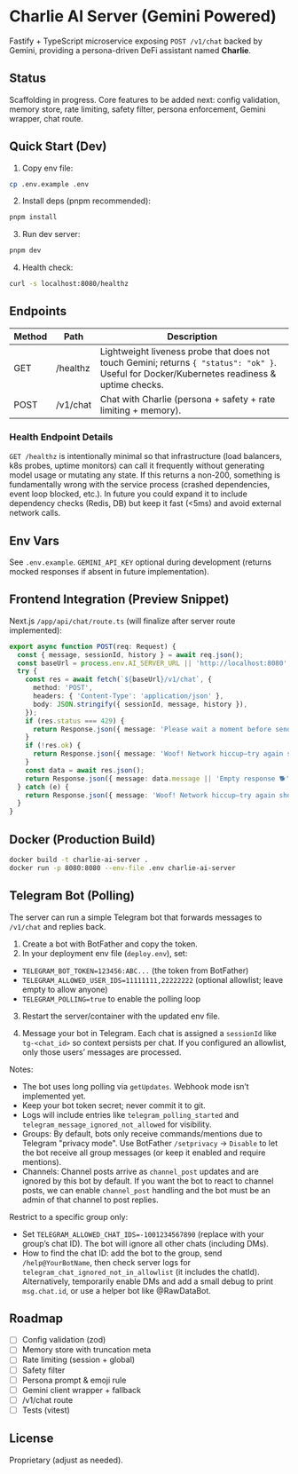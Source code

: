 # Charlie AI Server (Gemini Powered)

Fastify + TypeScript microservice exposing `POST /v1/chat` backed by Gemini, providing a persona-driven DeFi assistant named **Charlie**.

## Status
Scaffolding in progress. Core features to be added next: config validation, memory store, rate limiting, safety filter, persona enforcement, Gemini wrapper, chat route.

## Quick Start (Dev)

1. Copy env file:
```bash
cp .env.example .env
```
2. Install deps (pnpm recommended):
```bash
pnpm install
```
3. Run dev server:
```bash
pnpm dev
```
4. Health check:
```bash
curl -s localhost:8080/healthz
```

## Endpoints
| Method | Path      | Description |
|--------|-----------|-------------|
| GET    | /healthz  | Lightweight liveness probe that does not touch Gemini; returns `{ "status": "ok" }`. Useful for Docker/Kubernetes readiness & uptime checks. |
| POST   | /v1/chat  | Chat with Charlie (persona + safety + rate limiting + memory). |

### Health Endpoint Details
`GET /healthz` is intentionally minimal so that infrastructure (load balancers, k8s probes, uptime monitors) can call it frequently without generating model usage or mutating any state. If this returns a non-200, something is fundamentally wrong with the service process (crashed dependencies, event loop blocked, etc.). In future you could expand it to include dependency checks (Redis, DB) but keep it fast (<5ms) and avoid external network calls.

## Env Vars
See `.env.example`. `GEMINI_API_KEY` optional during development (returns mocked responses if absent in future implementation).

## Frontend Integration (Preview Snippet)
Next.js `/app/api/chat/route.ts` (will finalize after server route implemented):
```ts
export async function POST(req: Request) {
  const { message, sessionId, history } = await req.json();
  const baseUrl = process.env.AI_SERVER_URL || 'http://localhost:8080';
  try {
    const res = await fetch(`${baseUrl}/v1/chat`, {
      method: 'POST',
      headers: { 'Content-Type': 'application/json' },
      body: JSON.stringify({ sessionId, message, history }),
    });
    if (res.status === 429) {
      return Response.json({ message: 'Please wait a moment before sending another message. 🐕' }, { status: 200 });
    }
    if (!res.ok) {
      return Response.json({ message: 'Woof! Network hiccup—try again shortly. 🐕' }, { status: 200 });
    }
    const data = await res.json();
    return Response.json({ message: data.message || 'Empty response 🐕' });
  } catch (e) {
    return Response.json({ message: 'Woof! Network hiccup—try again shortly. 🐕' }, { status: 200 });
  }
}
```

## Docker (Production Build)
```bash
docker build -t charlie-ai-server .
docker run -p 8080:8080 --env-file .env charlie-ai-server
```

## Telegram Bot (Polling) 
The server can run a simple Telegram bot that forwards messages to `/v1/chat` and replies back.

1) Create a bot with BotFather and copy the token.
2) In your deployment env file (`deploy.env`), set:

- `TELEGRAM_BOT_TOKEN=123456:ABC...` (the token from BotFather)
- `TELEGRAM_ALLOWED_USER_IDS=11111111,22222222` (optional allowlist; leave empty to allow anyone)
- `TELEGRAM_POLLING=true` to enable the polling loop

3) Restart the server/container with the updated env file.

4) Message your bot in Telegram. Each chat is assigned a `sessionId` like `tg-<chat_id>` so context persists per chat. If you configured an allowlist, only those users’ messages are processed.

Notes:
- The bot uses long polling via `getUpdates`. Webhook mode isn’t implemented yet.
- Keep your bot token secret; never commit it to git.
- Logs will include entries like `telegram_polling_started` and `telegram_message_ignored_not_allowed` for visibility.
- Groups: By default, bots only receive commands/mentions due to Telegram "privacy mode". Use BotFather `/setprivacy` → `Disable` to let the bot receive all group messages (or keep it enabled and require mentions).
- Channels: Channel posts arrive as `channel_post` updates and are ignored by this bot by default. If you want the bot to react to channel posts, we can enable `channel_post` handling and the bot must be an admin of that channel to post replies.

Restrict to a specific group only:
- Set `TELEGRAM_ALLOWED_CHAT_IDS=-1001234567890` (replace with your group’s chat ID). The bot will ignore all other chats (including DMs).
- How to find the chat ID: add the bot to the group, send `/help@YourBotName`, then check server logs for `telegram_chat_ignored_not_in_allowlist` (it includes the chatId). Alternatively, temporarily enable DMs and add a small debug to print `msg.chat.id`, or use a helper bot like @RawDataBot.

## Roadmap
- [ ] Config validation (zod)
- [ ] Memory store with truncation meta
- [ ] Rate limiting (session + global)
- [ ] Safety filter
- [ ] Persona prompt & emoji rule
- [ ] Gemini client wrapper + fallback
- [ ] /v1/chat route
- [ ] Tests (vitest)

## License
Proprietary (adjust as needed).
